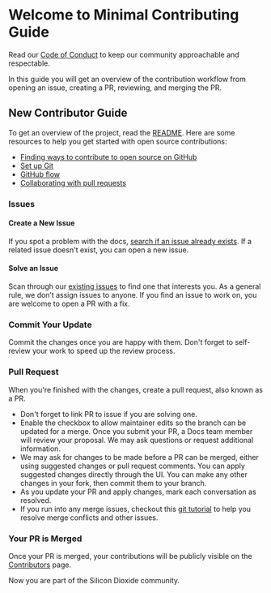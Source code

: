 # Welcome to Minimal Contributing Guide

Read our [Code of Conduct](CODE_OF_CONDUCT) to keep our community approachable and respectable.

In this guide you will get an overview of the contribution workflow from opening an issue, creating a PR, reviewing, and merging the PR.

## New Contributor Guide

To get an overview of the project, read the [README](README.md). Here are some resources to help you get started with open source contributions:

- [Finding ways to contribute to open source on GitHub](https://docs.github.com/en/get-started/exploring-projects-on-github/finding-ways-to-contribute-to-open-source-on-github)
- [Set up Git](https://docs.github.com/en/get-started/quickstart/set-up-git)
- [GitHub flow](https://docs.github.com/en/get-started/quickstart/github-flow)
- [Collaborating with pull requests](https://docs.github.com/en/github/collaborating-with-pull-requests)

### Issues

#### Create a New Issue

If you spot a problem with the docs, [search if an issue already exists](https://docs.github.com/en/github/searching-for-information-on-github/searching-on-github/searching-issues-and-pull-requests#search-by-the-title-body-or-comments). If a related issue doesn't exist, you can open a new issue.

#### Solve an Issue

Scan through our [existing issues](https://github.com/semanticdata/silicon-dioxide/issues) to find one that interests you. As a general rule, we don’t assign issues to anyone. If you find an issue to work on, you are welcome to open a PR with a fix.

### Commit Your Update

Commit the changes once you are happy with them. Don't forget to self-review your work to speed up the review process.

### Pull Request

When you're finished with the changes, create a pull request, also known as a PR.

- Don't forget to link PR to issue if you are solving one.
- Enable the checkbox to allow maintainer edits so the branch can be updated for a merge.
Once you submit your PR, a Docs team member will review your proposal. We may ask questions or request additional information.
- We may ask for changes to be made before a PR can be merged, either using suggested changes or pull request comments. You can apply suggested changes directly through the UI. You can make any other changes in your fork, then commit them to your branch.
- As you update your PR and apply changes, mark each conversation as resolved.
- If you run into any merge issues, checkout this [git tutorial](https://github.com/skills/resolve-merge-conflicts) to help you resolve merge conflicts and other issues.

### Your PR is Merged

Once your PR is merged, your contributions will be publicly visible on the [Contributors](https://github.com/semanticdata/silicon-dioxide/graphs/contributors) page.

Now you are part of the Silicon Dioxide community.
